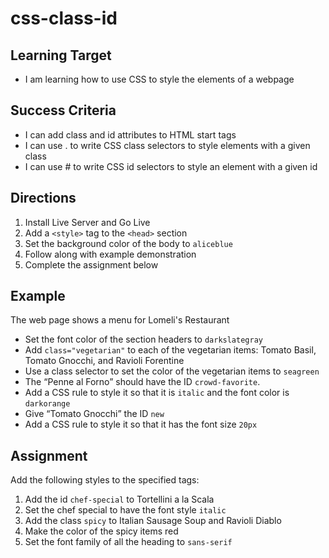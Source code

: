 # css-class-id

## Learning Target
- I am learning how to use CSS to style the elements of a webpage

## Success Criteria
- I can add class and id attributes to HTML start tags
- I can use . to write CSS class selectors to style elements with a given class
- I can use # to write CSS id selectors to style an element with a given id



## Directions
1. Install Live Server and Go Live
2. Add a ```<style>``` tag to the ```<head>``` section
3. Set the background color of the body to ```aliceblue```
2. Follow along with example demonstration
3. Complete the assignment below

## Example
The web page shows a menu for Lomeli's Restaurant

- Set the font color of the section headers to ```darkslategray```
- Add ```class="vegetarian"``` to each of the vegetarian items: Tomato Basil, Tomato Gnocchi, and Ravioli Forentine
- Use a class selector to set the color of the vegetarian items to ```seagreen```
- The “Penne al Forno” should have the ID ```crowd-favorite```.
- Add a CSS rule to style it so that it is ```italic``` and the font color is ```darkorange```
- Give “Tomato Gnocchi” the ID ```new```
- Add a CSS rule to style it so that it has the font size ```20px```


## Assignment
Add the following styles to the specified tags:
1. Add the id ```chef-special``` to Tortellini a la Scala
2. Set the chef special to have the font style ```italic```
3. Add the class ```spicy``` to Italian Sausage Soup and Ravioli Diablo
4. Make the color of the spicy items red
5. Set the font family of all the heading to ```sans-serif```

